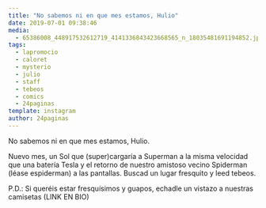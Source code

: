 ```yaml
---
title: "No sabemos ni en que mes estamos, Hulio"
date: 2019-07-01 09:38:46
media: 
  - 65386008_448917532612719_4141336843423668565_n_18035481691194852.jpg
tags: 
  - lapromocio
  - caloret
  - mysterio
  - julio
  - staff
  - tebeos
  - comics
  - 24paginas
template: instagram
author: 24paginas
---
```


No sabemos ni en que mes estamos, Hulio.

Nuevo mes, un Sol que (super)cargaría a Superman a la misma velocidad que una batería Tesla y el retorno de nuestro amistoso vecino Spiderman (léase espiderman) a las pantallas. 
Buscad un lugar fresquito y leed tebeos.

P.D.: Si queréis estar fresquísimos y guapos, echadle un vistazo a nuestras camisetas (LINK EN BIO) 

